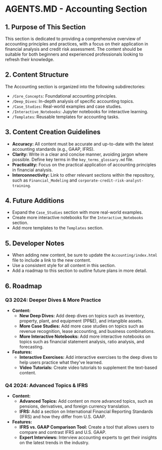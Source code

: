# AGENTS.MD - Accounting Section

## 1. Purpose of This Section

This section is dedicated to providing a comprehensive overview of accounting principles and practices, with a focus on their application in financial analysis and credit risk assessment. The content should be suitable for both beginners and experienced professionals looking to refresh their knowledge.

## 2. Content Structure

The Accounting section is organized into the following subdirectories:

*   `/Core_Concepts`: Foundational accounting principles.
*   `/Deep_Dives`: In-depth analysis of specific accounting topics.
*   `/Case_Studies`: Real-world examples and case studies.
*   `/Interactive_Notebooks`: Jupyter notebooks for interactive learning.
*   `/Templates`: Reusable templates for accounting tasks.

## 3. Content Creation Guidelines

*   **Accuracy:** All content must be accurate and up-to-date with the latest accounting standards (e.g., GAAP, IFRS).
*   **Clarity:** Write in a clear and concise manner, avoiding jargon where possible. Define key terms in the `key_terms_glossary.md` file.
*   **Practicality:** Focus on the practical application of accounting principles in financial analysis.
*   **Interconnectivity:** Link to other relevant sections within the repository, such as `Financial_Modeling` and `corporate-credit-risk-analyst-training`.

## 4. Future Additions

*   Expand the `Case_Studies` section with more real-world examples.
*   Create more interactive notebooks for the `Interactive_Notebooks` section.
*   Add more templates to the `Templates` section.

## 5. Developer Notes

*   When adding new content, be sure to update the `Accounting/index.html` file to include a link to the new content.
*   Use a consistent style for all content in this section.
*   Add a roadmap to this section to outline future plans in more detail.

## 6. Roadmap

### Q3 2024: Deeper Dives & More Practice

*   **Content:**
    *   **New Deep Dives:** Add deep dives on topics such as inventory, property, plant, and equipment (PP&E), and intangible assets.
    *   **More Case Studies:** Add more case studies on topics such as revenue recognition, lease accounting, and business combinations.
    *   **More Interactive Notebooks:** Add more interactive notebooks on topics such as financial statement analysis, ratio analysis, and forecasting.
*   **Features:**
    *   **Interactive Exercises:** Add interactive exercises to the deep dives to help users practice what they've learned.
    *   **Video Tutorials:** Create video tutorials to supplement the text-based content.

### Q4 2024: Advanced Topics & IFRS

*   **Content:**
    *   **Advanced Topics:** Add content on more advanced topics, such as pensions, derivatives, and foreign currency translation.
    *   **IFRS:** Add a section on International Financial Reporting Standards (IFRS) and how they differ from U.S. GAAP.
*   **Features:**
    *   **IFRS vs. GAAP Comparison Tool:** Create a tool that allows users to compare and contrast IFRS and U.S. GAAP.
    *   **Expert Interviews:** Interview accounting experts to get their insights on the latest trends in the industry.